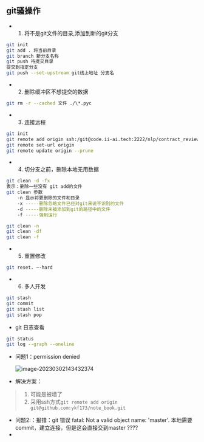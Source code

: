 ## git骚操作

* 1. 将不是git文件的目录,添加到新的git分支
```bash
git init
git add . 将当前目录
git branch 新分支名称
git push 待提交目录
提交到指定分支 
git push --set-upstream git线上地址 分支名
```

* 2. 删除缓冲区不想提交的数据
```bash
git rm -r --cached 文件 ./\*.pyc
```

* 3. 连接远程
```bash
git init 
git remote add origin ssh:/git@code.ii-ai.tech:2222/nlp/contract_review_train.git
git remote set-url origin
git remote update origin --prune
```

* 4. 切分支之前，删除本地无用数据
```bash
git clean -d -fx
表示：删除一些没有 git add的文件
git clean 参数
	-n 显示将要删除的文件和目录
	-x -----删除忽略文件已经对git来说不识别的文件
	-d -----删除未被添加到git的路径中的文件
	-f -----强制运行

git clean -n
git clean -df
git clean -f
```

* 5. 重置修改
```bash
git reset. —-hard
```

* 6. 多人开发
```bash
git stash
git commit 
git stash list
git stash pop
```

* git 日志查看

```bash 
git status
git log --graph --oneline
```

* 问题1：permission denied

  ![image-20230302143432374](/Users/langming/我的/private/笔记/常见工具备份/assets/image-20230302143432374.png)

* 解决方案：

> 1. 可能是被墙了
> 2. 采用ssh方式`git remote add origin git@github.com:ykf173/note_book.git`

* 问题2:：报错：git 错误 fatal: Not a valid object name: 'master'. 
  	本地需要commit，建立连接，但是这会直接交到master ????
* 